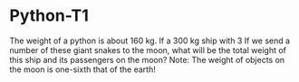 # Python-T1
The weight of a python is about 160 kg.
If a 300 kg ship with 3 If we send a number of these giant snakes to the moon,
what will be the total weight of this ship and its passengers on the moon?
Note: The weight of objects on the moon is one-sixth that of the earth!
